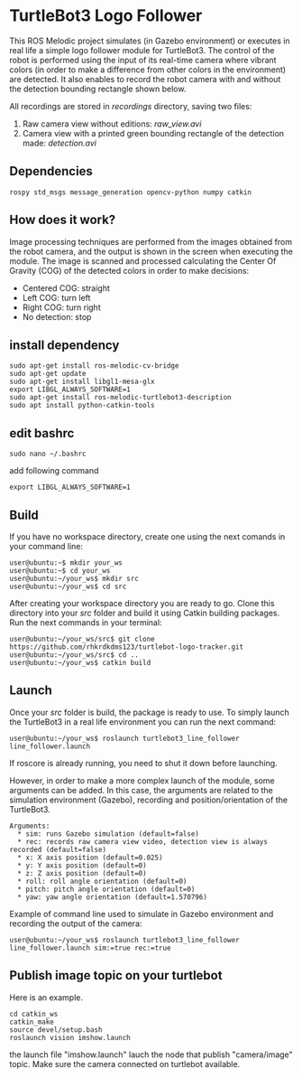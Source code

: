 # TurtleBot3 Logo Follower

This ROS Melodic project simulates (in Gazebo environment) or executes in real life a simple logo follower module for TurtleBot3. The control of the robot is performed using the input of its real-time camera where vibrant colors (in order to make a difference from other colors in the environment) are detected. It also enables to record the robot camera with and without the detection bounding rectangle shown below.

All recordings are stored in _recordings_ directory, saving two files:
1. Raw camera view without editions: _raw_view.avi_
2. Camera view with a printed green bounding rectangle of the detection made: _detection.avi_

## Dependencies

`
rospy
std_msgs
message_generation
opencv-python
numpy
catkin
`

## How does it work?

Image processing techniques are performed from the images obtained from the robot camera, and the output is shown in the screen when executing the module. The image is scanned and processed calculating the Center Of Gravity (COG) of the detected colors in order to make decisions:
* Centered COG: straight
* Left COG: turn left
* Right COG: turn right
* No detection: stop

## install dependency
```
sudo apt-get install ros-melodic-cv-bridge
sudo apt-get update
sudo apt-get install libgl1-mesa-glx
export LIBGL_ALWAYS_SOFTWARE=1
sudo apt-get install ros-melodic-turtlebot3-description
sudo apt install python-catkin-tools
```

## edit bashrc
```
sudo nano ~/.bashrc
```

add following command
```
export LIBGL_ALWAYS_SOFTWARE=1
```

## Build

If you have no workspace directory, create one using the next comands in your command line:

```console
user@ubuntu:~$ mkdir your_ws
user@ubuntu:~$ cd your_ws
user@ubuntu:~/your_ws$ mkdir src
user@ubuntu:~/your_ws$ cd src
```

After creating your workspace directory you are ready to go. Clone this directory into your _src_ folder and build it using Catkin building packages. Run the next commands in your terminal:

```console
user@ubuntu:~/your_ws/src$ git clone https://github.com/rhkrdkdms123/turtlebot-logo-tracker.git
user@ubuntu:~/your_ws/src$ cd ..
user@ubuntu:~/your_ws$ catkin build
```

## Launch

Once your _src_ folder is build, the package is ready to use. To simply launch the TurtleBot3 in a real life environment you can run the next command:

```console
user@ubuntu:~/your_ws$ roslaunch turtlebot3_line_follower line_follower.launch
```
If roscore is already running, you need to shut it down before launching.


However, in order to make a more complex launch of the module, some arguments can be added. In this case, the arguments are related to the simulation environment (Gazebo), recording and position/orientation of the TurtleBot3.

```
Arguments:
  * sim: runs Gazebo simulation (default=false)
  * rec: records raw camera view video, detection view is always recorded (default=false)
  * x: X axis position (default=0.025)
  * y: Y axis position (default=0)
  * z: Z axis position (default=0)
  * roll: roll angle orientation (default=0)
  * pitch: pitch angle orientation (default=0)
  * yaw: yaw angle orientation (default=1.570796)
```

Example of command line used to simulate in Gazebo environment and recording the output of the camera:
```console
user@ubuntu:~/your_ws$ roslaunch turtlebot3_line_follower line_follower.launch sim:=true rec:=true
```

## Publish image topic on your turtlebot
Here is an example.
```
cd catkin_ws
catkin_make
source devel/setup.bash
roslaunch vision imshow.launch
```
the launch file "imshow.launch" lauch the node that publish "camera/image" topic.
Make sure the camera connected on turtlebot available.
